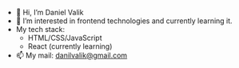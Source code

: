 - 👋 Hi, I’m Daniel Valik
- 👀 I’m interested in frontend technologies and currently learning it.
- My tech stack:
  - HTML/CSS/JavaScript
  - React (currently learning)
- 📫 My mail: danilvalik@gmail.com

<!---
SpiralBlast/SpiralBlast is a ✨ special ✨ repository because its `README.md` (this file) appears on your GitHub profile.
You can click the Preview link to take a look at your changes.
--->
